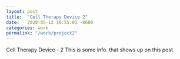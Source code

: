 ```yaml
---
layout: post
title:  "Cell Therapy Device 2"
date:   2020-05-12 19:55:01 -0600
categories: work
permalink: "/work/project2"
---
```

Cell Therapy Device - 2
This is some info. that shows up on this post.
